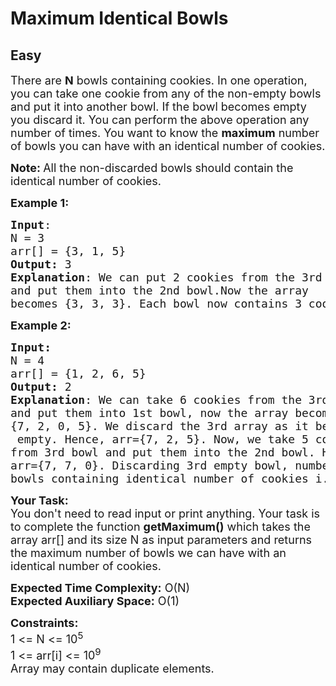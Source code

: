 # Maximum Identical Bowls
## Easy
<div class="problems_problem_content__Xm_eO"><p><span style="font-size: 18px;">There are <strong>N</strong> bowls containing cookies. In one operation, you can take one cookie from any of the non-empty bowls and put it into another bowl. If the bowl becomes empty you discard it. You can perform the above operation any number of times. You want to know the <strong>maximum</strong> number of bowls you can have with an identical number of cookies.</span></p>
<p><span style="font-size: 18px;"><strong>Note: </strong>All the non-discarded bowls should contain the identical number of cookies.</span></p>
<p><span style="font-size: 18px;"><strong>Example 1:</strong></span></p>
<pre><span style="font-size: 18px;"><strong>Input</strong>:
N = 3
arr[] = {3, 1, 5}
<strong>Output:</strong> 3
<strong>Explanation</strong>: We can put 2 cookies from the 3rd bowl
and put them into the 2nd bowl.Now the array
becomes {3, 3, 3}. Each bowl now contains 3 cookies.</span>
</pre>
<p><span style="font-size: 18px;"><strong>Example 2:</strong></span></p>
<pre><span style="font-size: 18px;"><strong>Input:</strong>
N = 4
arr[] = {1, 2, 6, 5}
<strong>Output: </strong>2
<strong>Explanation</strong>: We can take 6 cookies from the 3rd bowl 
and put them into 1st bowl, now the array becomes 
{7, 2, 0, 5}. We discard the 3rd array as it becomes
 empty. Hence, arr={7, 2, 5}. Now, we take 5 cookies 
from 3rd bowl and put them into the 2nd bowl. Hence 
arr={7, 7, 0}. Discarding 3rd empty bowl, number of 
bowls containing identical number of cookies i.e 7 is 2.</span>
</pre>
<p><span style="font-size: 18px;"><strong>Your Task:&nbsp; </strong><br>You don't need to read input or print anything. Your task is to complete the function <strong>getMaximum()</strong> which takes the array arr[] and its size N as input parameters and returns the maximum number of bowls we can have with an identical number of cookies.&nbsp;</span></p>
<p><span style="font-size: 18px;"><strong>Expected Time Complexity:</strong>&nbsp;O(N)<br><strong>Expected Auxiliary Space:</strong>&nbsp;O(1)</span></p>
<p><span style="font-size: 18px;"><strong>Constraints:</strong><br>1 &lt;= N &lt;= 10<sup>5</sup><br>1 &lt;= arr[i] &lt;= 10<sup>9</sup><br>Array may contain duplicate elements.</span></p></div>